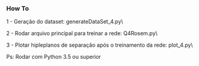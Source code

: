 ### How To 
1 - Geração do dataset: generateDataSet_4.py\

2 - Rodar arquivo principal para treinar a rede: Q4Rosem.py\

3 - Plotar hipleplanos de separação após o treinamento da rede: plot_4.py\

Ps: Rodar com Python 3.5 ou superior 
